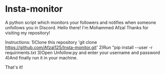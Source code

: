 # Insta-monitor
A python script which monitors your followers and notifies when someone unfollows you in Discord.
Hello there!
I'm Mohammed Afzal
Thanks for visiting my repository!

Instructions:
1)Clone this repository 'git clone https://github.com/Afzal125/Insta-monitor.git'
2)Run "pip install --user -r requirments.txt
3)Open Unfollow.py and enter your username and password
4)And finally run it in your machine.

That's it!
